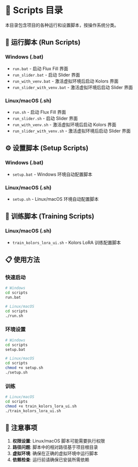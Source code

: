 # 📜 Scripts 目录

本目录包含项目的各种运行和设置脚本，按操作系统分类。

## 🚀 运行脚本 (Run Scripts)

### Windows (.bat)
- `run.bat` - 启动 Flux Fill 界面
- `run_slider.bat` - 启动 Slider 界面
- `run_with_venv.bat` - 激活虚拟环境后启动 Kolors 界面
- `run_slider_with_venv.bat` - 激活虚拟环境后启动 Slider 界面

### Linux/macOS (.sh)
- `run.sh` - 启动 Flux Fill 界面
- `run_slider.sh` - 启动 Slider 界面
- `run_with_venv.sh` - 激活虚拟环境后启动 Kolors 界面
- `run_slider_with_venv.sh` - 激活虚拟环境后启动 Slider 界面

## ⚙️ 设置脚本 (Setup Scripts)

### Windows (.bat)
- `setup.bat` - Windows 环境自动配置脚本

### Linux/macOS (.sh)
- `setup.sh` - Linux/macOS 环境自动配置脚本

## 🎯 训练脚本 (Training Scripts)

### Linux/macOS (.sh)
- `train_kolors_lora_ui.sh` - Kolors LoRA 训练配置脚本

## 📋 使用方法

### 快速启动
```bash
# Windows
cd scripts
run.bat

# Linux/macOS
cd scripts
./run.sh
```

### 环境设置
```bash
# Windows
cd scripts
setup.bat

# Linux/macOS
cd scripts
chmod +x setup.sh
./setup.sh
```

### 训练
```bash
# Linux/macOS
cd scripts
chmod +x train_kolors_lora_ui.sh
./train_kolors_lora_ui.sh
```

## 🔧 注意事项

1. **权限设置**: Linux/macOS 脚本可能需要执行权限
2. **路径问题**: 脚本中的相对路径基于项目根目录
3. **虚拟环境**: 确保在正确的虚拟环境中运行脚本
4. **依赖检查**: 运行前请确保已安装所需依赖 